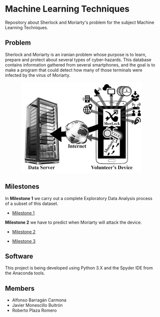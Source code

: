 # Machine Learning Techniques
Repository about Sherlock and Moriarty's problem for the subject Machine Learning Techniques.

## Problem
Sherlock and Moriarty is an iranian problem whose purpose is to learn, prepare and protect about several types of cyber-hazards. This database contains information gathered from several smartphones, and the goal is to make a program that could detect how many of those terminals were infected by the virus of Moriarty.

<p align="center">
  <img width="400" height="300" src="https://github.com/RoberPlaza/MachineLearningLAB/blob/master/resources/img/1.png">
</p>

## Milestones
In **Milestone 1** we carry out a complete Exploratory Data Analysis process of a subset of this dataset.

* [Milestone 1](https://github.com/RoberPlaza/MachineLearningLAB/tree/master/milestone1)

**Milestone 2**  we have to predict when Moriarty will attack the device.
* [Milestone 2](https://github.com/RoberPlaza/MachineLearningLAB/tree/master/milestone2)


* [Milestone 3](https://github.com/RoberPlaza/MachineLearningLAB/tree/master/milestone3)
## Software
This project is being developed using Python 3.X and the Spyder IDE from the Anaconda tools.
## Members
* Alfonso Barragán Carmona
* Javier Monescillo Buitrón
* Roberto Plaza Romero
